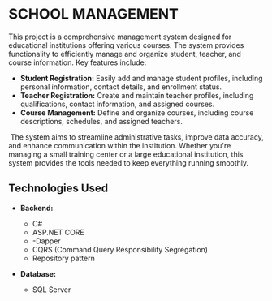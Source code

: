 # <b>  SCHOOL MANAGEMENT </b>
This project is a comprehensive management system designed for educational institutions offering various courses. The system provides functionality to efficiently manage and organize student, teacher, and course information. Key features include:

- **Student Registration:** Easily add and manage student profiles, including personal information, contact details, and enrollment status.
- **Teacher Registration:** Create and maintain teacher profiles, including qualifications, contact information, and assigned courses.
- **Course Management:** Define and organize courses, including course descriptions, schedules, and assigned teachers.

<img>
The system aims to streamline administrative tasks, improve data accuracy, and enhance communication within the institution. Whether you're managing a small training center or a large educational institution, this system provides the tools needed to keep everything running smoothly.

## Technologies Used
- **Backend:**
  - C#
  - ASP.NET CORE
  - -Dapper
  - CQRS (Command Query Responsibility Segregation)
  - Repository pattern

- **Database:**
  - SQL Server
